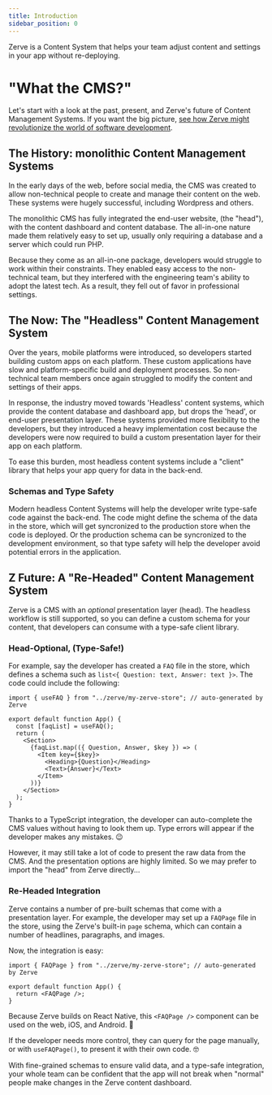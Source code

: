 ```yaml
---
title: Introduction
sidebar_position: 0
---
```


Zerve is a Content System that helps your team adjust content and settings in your app without re-deploying.

# "What the CMS?"

Let's start with a look at the past, present, and Zerve's future of Content Management Systems. If you want the big picture, [see how Zerve might revolutionize the world of software development](./vision).

## The History: monolithic Content Management Systems

In the early days of the web, before social media, the CMS was created to allow non-technical people to create and manage their content on the web. These systems were hugely successful, including Wordpress and others.

The monolithic CMS has fully integrated the end-user website, (the "head"), with the content dashboard and content database. The all-in-one nature made them relatively easy to set up, usually only requiring a database and a server which could run PHP.

Because they come as an all-in-one package, developers would struggle to work within their constraints. They enabled easy access to the non-technical team, but they interfered with the engineering team's ability to adopt the latest tech. As a result, they fell out of favor in professional settings.

## The Now: The "Headless" Content Management System

Over the years, mobile platforms were introduced, so developers started building custom apps on each platform. These custom applications have slow and platform-specific build and deployment processes. So non-technical team members once again struggled to modify the content and settings of their apps.

In response, the industry moved towards 'Headless' content systems, which provide the content database and dashboard app, but drops the 'head', or end-user presentation layer. These systems provided more flexibility to the developers, but they introduced a heavy implementation cost because the developers were now required to build a custom presentation layer for their app on each platform.

To ease this burden, most headless content systems include a "client" library that helps your app query for data in the back-end.

### Schemas and Type Safety

Modern headless Content Systems will help the developer write type-safe code against the back-end. The code might define the schema of the data in the store, which will get syncronized to the production store when the code is deployed. Or the production schema can be syncronized to the development environment, so that type safety will help the developer avoid potential errors in the application.

## Z Future: A "Re-Headed" Content Management System

Zerve is a CMS with an _optional_ presentation layer (head). The headless workflow is still supported, so you can define a custom schema for your content, that developers can consume with a type-safe client library.

### Head-Optional, (Type-Safe!)

For example, say the developer has created a `FAQ` file in the store, which defines a schema such as `list<{ Question: text, Answer: text }>`. The code could include the following:

```tsx
import { useFAQ } from "../zerve/my-zerve-store"; // auto-generated by Zerve

export default function App() {
  const [faqList] = useFAQ();
  return (
    <Section>
      {faqList.map(({ Question, Answer, $key }) => (
        <Item key={$key}>
          <Heading>{Question}</Heading>
          <Text>{Answer}</Text>
        </Item>
      ))}
    </Section>
  );
}
```

Thanks to a TypeScript integration, the developer can auto-complete the CMS values without having to look them up. Type errors will appear if the developer makes any mistakes. 😉

However, it may still take a lot of code to present the raw data from the CMS. And the presentation options are highly limited. So we may prefer to import the "head" from Zerve directly...

### Re-Headed Integration

Zerve contains a number of pre-built schemas that come with a presentation layer. For example, the developer may set up a `FAQPage` file in the store, using the Zerve's built-in `page` schema, which can contain a number of headlines, paragraphs, and images.

Now, the integration is easy:

```tsx
import { FAQPage } from "../zerve/my-zerve-store"; // auto-generated by Zerve

export default function App() {
  return <FAQPage />;
}
```

Because Zerve builds on React Native, this `<FAQPage />` component can be used on the web, iOS, and Android. 🥳

If the developer needs more control, they can query for the page manually, or with `useFAQPage()`, to present it with their own code. 🤓

With fine-grained schemas to ensure valid data, and a type-safe integration, your whole team can be confident that the app will not break when "normal" people make changes in the Zerve content dashboard.

